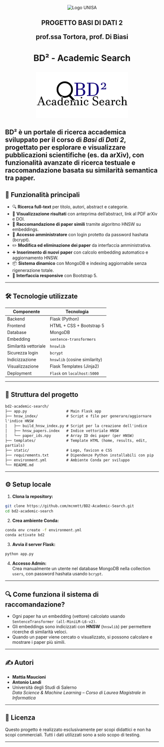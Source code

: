 <p align="center">
    <img width="200" src="https://www.opisalerno.it/wp-content/uploads/2016/11/logo-unisa-png.png" alt="Logo UNISA">
</p>
<h2 align="center">
PROGETTO BASI DI DATI 2

prof.ssa Tortora, prof. Di Biasi
<h1 align="center"> BD² - Academic Search <h2 align="center">

<img width="300" src="https://raw.githubusercontent.com/mcnmtt/BD2-Academic-Search/d8e45515d55185bc262b7b47c91b97e6ae2c3473/static/logo.svg" alt="Logo BD2">

BD² è un portale di ricerca accademica sviluppato per il corso di *Basi di Dati 2*, progettato per esplorare e visualizzare pubblicazioni scientifiche (es. da arXiv), con funzionalità avanzate di ricerca testuale e raccomandazione basata su similarità semantica tra paper.
---
## 🚀 Funzionalità principali

- 🔍 **Ricerca full-text** per titolo, autori, abstract e categorie.
- 📄 **Visualizzazione risultati** con anteprima dell’abstract, link al PDF arXiv e DOI.
- 🧠 **Raccomandazione di paper simili** tramite algoritmo HNSW su embeddings.
- 🔐 **Accesso amministratore** con login protetto da password hashata (bcrypt).
- ✏️ **Modifica ed eliminazione dei paper** da interfaccia amministrativa.
- ➕ **Inserimento di nuovi paper** con calcolo embedding automatico e aggiornamento HNSW.
- 📦 **Sistema dinamico** con MongoDB e indexing aggiornabile senza rigenerazione totale.
- 📁 **Interfaccia responsive** con Bootstrap 5.

---

## 🛠️ Tecnologie utilizzate

| Componente              | Tecnologia                       |
|------------------------|----------------------------------|
| Backend                | Flask (Python)                   |
| Frontend               | HTML + CSS + Bootstrap 5         |
| Database               | MongoDB                          |
| Embedding              | `sentence-transformers`          |
| Similarità vettoriale  | `hnswlib`                         |
| Sicurezza login        | `bcrypt`                         |
| Indicizzazione         | `hnswlib` (cosine similarity)    |
| Visualizzazione        | Flask Templates (Jinja2)         |
| Deployment             | `Flask` on `localhost:5000`      |

---

## 📁 Struttura del progetto

```
bd2-academic-search/
├── app.py                  # Main Flask app
├── hnsw_index/             # Script e file per generare/aggiornare l'indice HNSW
│   ├── build_hnsw_index.py # Script per la creazione dell'indice
│   ├── hnsw_papers.index   # Indice vettoriale HNSW
│   └── paper_ids.npy       # Array ID dei paper (per HNSW)
├── templates/              # Template HTML (home, results, edit, partials)
├── static/                 # Logo, favicon e CSS
├── requirements.txt        # Dipendenze Python installabili con pip
├── environment.yml         # Ambiente Conda per sviluppo
└── README.md               
```

---

## ⚙️ Setup locale

1. **Clona la repository:**

```bash
git clone https://github.com/mcnmtt/BD2-Academic-Search.git
cd bd2-academic-search
```

2. **Crea ambiente Conda:**

```bash
conda env create -f environment.yml
conda activate bd2
```

3. **Avvia il server Flask:**

```bash
python app.py
```

4. **Accesso Admin:**  
   Crea manualmente un utente nel database MongoDB nella collection `users`, con password hashata usando `bcrypt`.

---

## 🔍 Come funziona il sistema di raccomandazione?

- Ogni paper ha un embedding (vettore) calcolato usando `SentenceTransformer (all-MiniLM-L6-v2)`.
- Gli embeddings sono indicizzati con **HNSW** (`hnswlib`) per permettere ricerche di similarità veloci.
- Quando un paper viene cercato o visualizzato, si possono calcolare e mostrare i paper più simili.

---

## ✍️ Autori

- **Mattia Maucioni**
- **Antonio Landi**
- Università degli Studi di Salerno  
  *Data Science & Machine Learning – Corso di Laurea Magistrale in Informatica*

---

## 📄 Licenza

Questo progetto è realizzato esclusivamente per scopi didattici e non ha scopi commerciali. Tutti i dati utilizzati sono a solo scopo di testing.

---
